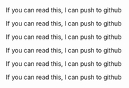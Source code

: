 If you can read this, I can push to github

If you can read this, I can push to github

If you can read this, I can push to github

If you can read this, I can push to github

If you can read this, I can push to github

If you can read this, I can push to github

